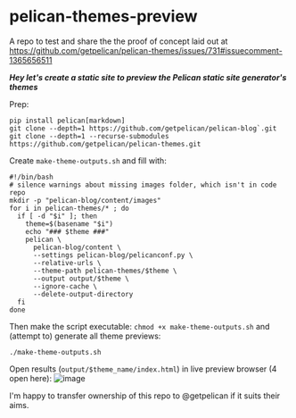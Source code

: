 # pelican-themes-preview

A repo to test and share the the proof of concept laid out at 
https://github.com/getpelican/pelican-themes/issues/731#issuecomment-1365656511

___Hey let's create a static site to preview the Pelican static site generator's themes___

Prep:
```
pip install pelican[markdown]
git clone --depth=1 https://github.com/getpelican/pelican-blog`.git
git clone --depth=1 --recurse-submodules https://github.com/getpelican/pelican-themes.git
```

Create `make-theme-outputs.sh` and fill with:

```
#!/bin/bash
# silence warnings about missing images folder, which isn't in code repo 
mkdir -p "pelican-blog/content/images"
for i in pelican-themes/* ; do
  if [ -d "$i" ]; then
    theme=$(basename "$i")
    echo "### $theme ###"
    pelican \
      pelican-blog/content \
      --settings pelican-blog/pelicanconf.py \
      --relative-urls \
      --theme-path pelican-themes/$theme \
      --output output/$theme \
      --ignore-cache \
      --delete-output-directory
  fi
done
```

Then make the script executable:  `chmod +x make-theme-outputs.sh` and (attempt to) generate all theme previews:

```
./make-theme-outputs.sh
```

Open results (`output/$theme_name/index.html`) in live preview browser (4 open here):
![image](https://user-images.githubusercontent.com/486200/209745390-dc8bf82e-ea1b-4625-8fc7-af3755328a41.png)


I'm happy to transfer ownership of this repo to @getpelican if it suits their aims.
